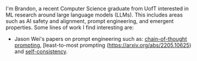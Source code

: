 <!--
**brandonjaipersaud/brandonjaipersaud** is a ✨ _special_ ✨ repository because its `README.md` (this file) appears on your GitHub profile.

Here are some ideas to get you started:

- 🔭 I’m currently working on ...
- 🌱 I’m currently learning ...
- 👯 I’m looking to collaborate on ...
- 🤔 I’m looking for help with ...
- 💬 Ask me about ...
- 📫 How to reach me: ...
- 😄 Pronouns: ...
- ⚡ Fun fact: ...
-->

I'm Brandon, a recent Computer Science graduate from UofT interested in ML research around large language models (LLMs). This includes areas such as AI safety and alignment, prompt engineering, and emergent properties. Some lines of work I find interesting are:
- Jason Wei's papers on prompt engineering such as: [chain-of-thought prompting](https://arxiv.org/abs/2201.11903), [least-to-most prompting (https://arxiv.org/abs/2205.10625) and [self-consistency](https://arxiv.org/abs/2203.11171).
